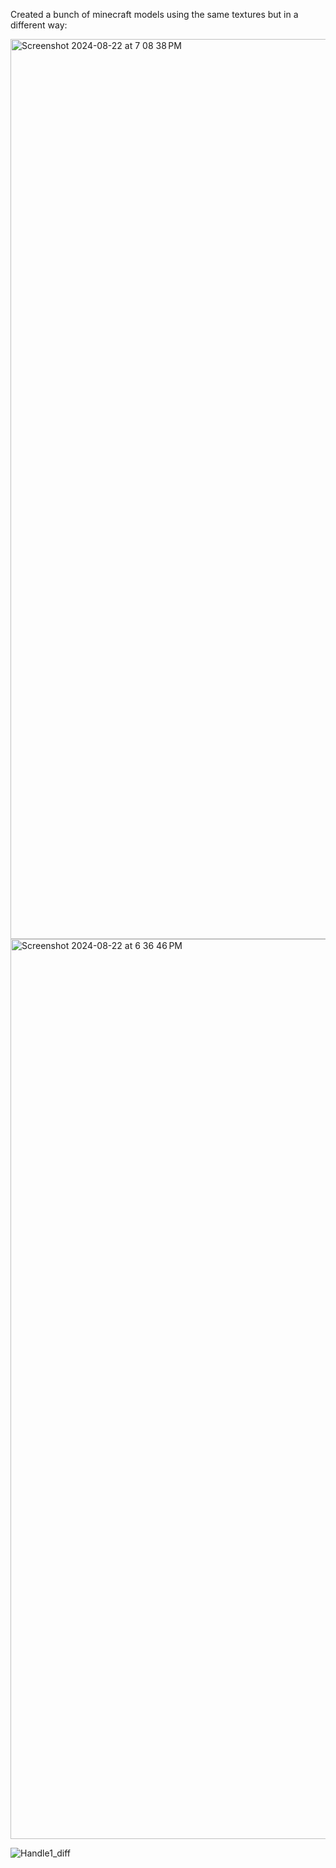 Created a bunch of minecraft models using the same textures but in a different way:

<img width="1440" alt="Screenshot 2024-08-22 at 7 08 38 PM" src="https://github.com/user-attachments/assets/6fece6dc-e6db-41e2-a09a-144103c1f5b3">
<img width="1440" alt="Screenshot 2024-08-22 at 6 36 46 PM" src="https://github.com/user-attachments/assets/b5d731fe-5c5d-434c-8c51-b9b3ad4dd602">

![Handle1_diff](https://github.com/user-attachments/assets/946630db-5948-4cd5-827a-5a4a4a6276d7)
